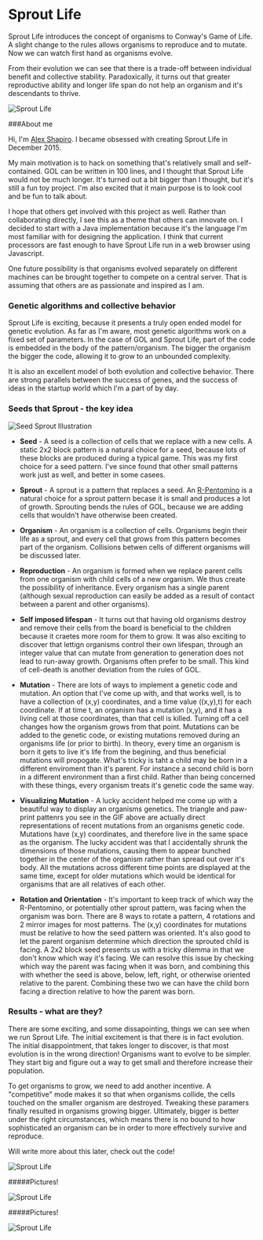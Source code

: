 # Sprout Life

Sprout Life introduces the concept of organisms to Conway's Game of Life. A slight change to the rules allows organisms to reproduce and to mutate. Now we can watch first hand as organisms evolve.

From their evolution we can see that there is a trade-off between individual benefit and collective stability. Paradoxically, it turns out that greater reproductive ability and longer life span do not help an organism and it's descendants to thrive.

![Sprout Life](https://github.com/ShprAlex/SproutLife/blob/master/resources/images/SproutLife_2016-01-27.gif)

###About me

Hi, I'm [Alex Shapiro](https://twitter.com/shpralex). I became obsessed with creating Sprout Life in December 2015. 

My main motivation is to hack on something that's relatively small and self-contained. GOL can be written in 100 lines, and I thought that Sprout Life would not be much longer. It's turned out a bit bigger than I thought, but it's still a fun toy project. I'm also excited that it main purpose is to look cool and be fun to talk about.

I hope that others get involved with this project as well. Rather than collaborating directly, I see this as a theme that others can innovate on. I decided to start with a Java implementation because it's the language I'm most familiar with for designing the application. I think that current processors are fast enough to have Sprout Life run in a web browser using Javascript.

One future possibility is that organisms evolved separately on different machines can be brought together to compete on a central server. That is assuming that others are as passionate and inspired as I am.

### Genetic algorithms and collective behavior

Sprout Life is exciting, because it presents a truly open ended model for genetic evolution. As far as I'm aware, most genetic algorithms work on a fixed set of parameters. In the case of GOL and Sprout Life, part of the code is embedded in the body of the pattern/organism. The bigger the organism the bigger the code, allowing it to grow to an unbounded complexity. 

It is also an excellent model of both evolution and collective behavior. There are strong parallels between the success of genes, and the success of ideas in the startup world which I'm a part of by day.

### Seeds that Sprout - the key idea

![Seed Sprout Illustration](https://github.com/ShprAlex/SproutLife/blob/master/resources/images/SeedSproutIllustration.png)

- **Seed** - A seed is a collection of cells that we replace with a new cells. A static 2x2 block pattern is a natural choice for a seed, because lots of these blocks are produced during a typical game. This was my first choice for a seed pattern. I've since found that other small patterns work just as well, and better in some casees.

- **Sprout** - A sprout is a pattern that replaces a seed. An [R-Pentomino](https://www.youtube.com/watch?v=bTPN3spiq1I) is a natural choice for a sprout pattern becase it is small and produces a lot of growth. Sprouting bends the rules of GOL, because we are adding cells that wouldn't have otherwise been created.

- **Organism** - An organism is a collection of cells. Organisms begin their life as a sprout, and every cell that grows from this pattern becomes part of the organism. Collisions betwen cells of different organisms will be discussed later.

- **Reproduction** - An organism is formed when we replace parent cells from one organism with child cells of a new organism. We thus create the possibility of inheritance. Every organism has a single parent (although sexual reproduction can easily be added as a result of contact between a parent and other organisms).

- **Self imposed lifespan** - It turns out that having old organisms destroy and remove their cells from the board is beneficial to the children because it craetes more room for them to grow. It was also exciting to discover that lettign organisms control their own lifespan, through an integer value that can mutate from generation to generation does not lead to run-away growth. Organisms often prefer to be small. This kind of cell-death is another deviation from the rules of GOL.

- **Mutation** - There are lots of ways to implement a genetic code and mutation. An option that I've come up with, and that works well, is to have a collection of (x,y) coordinates, and a time value ((x,y),t) for each coordinate. If at time t, an organism has a mutation (x,y), and it has a living cell at those coordinates, than that cell is killed. Turning off a cell changes how the organism grows from that point. Mutations can be added to the genetic code, or existing mutations removed during an organisms life (or prior to birth). In theory, every time an organism is born it gets to live it's life from the begining, and thus beneficial mutations will propogate. What's tricky is taht a child may be born in a different enviroment than it's parent. For instance a second child is born in a different environment than a first child. Rather than being concerned with these things, every organism treats it's genetic code the same way.
 
- **Visualizing Mutation** - A lucky accident helped me come up with a beautiful way to display an organisms genetics. The triangle and paw-print pattenrs you see in the GIF above are actually direct representations of recent mutations from an organisms genetic code. Mutations have (x,y) coordinates, and therefore live in the same space as the organism. The lucky accident was that I accidentally shrunk the dimensions of those mutations, causing them to appear bunched together in the center of the organism rather than spread out over it's body. All the mutations across different time points are displayed at the same time, except for older mutations which would be identical for organisms that are all relatives of each other.
 
- **Rotation and Orientation** - It's important to keep track of which way the R-Pentomino, or potentially other sprout pattern, was facing when the organism was born. There are 8 ways to rotate a pattern, 4 rotations and 2 mirror images for most patterns. The (x,y) coordinates for mutations must be relative to how the seed pattern was oriented. It's also good to let the parent organism determine which direction the sprouted child is facing. A 2x2 block seed presents us with a tricky dilemma in that we don't know which way it's facing. We can resolve this issue by checking which way the parent was facing when it was born, and combining this with whether the seed is above, below, left, right, or otherwise oriented relative to the parent. Combining these two we can have the child born facing a direction relative to how the parent was born.
 
### Results - what are they?

There are some exciting, and some dissapointing, things we can see when we run Sprout Life. The initial excitement is that there is in fact evolution. The initial disappointment, that takes longer to discover, is that most evolution is in the wrong direction! Organisms want to evolve to be simpler. They start big and figure out a way to get small and therefore increase their population.

To get organisms to grow, we need to add another incentive. A "competitive" mode makes it so that when organisms collide, the cells touched on the smaller organism are destroyed. Tweaking these paramers finally resulted in organisms growing bigger. Ultimately, bigger is better under the right circumstances, which means there is no bound to how sophisticated an organism can be in order to more effectively survive and reproduce.

Will write more about this later, check out the code!

![Sprout Life](https://github.com/ShprAlex/SproutLife/blob/master/resources/images/SproutLife%202016-01-27t.gif)

#####Pictures!

![Sprout Life](https://github.com/ShprAlex/SproutLife/blob/master/resources/images/SproutLife%202016-01-29a.gif)

#####Pictures!

![Sprout Life](https://github.com/ShprAlex/SproutLife/blob/master/resources/images/SproutLife%202016-01-28f.gif)

